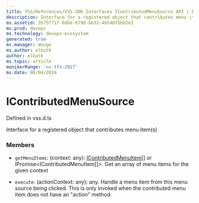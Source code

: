 ```yaml
---
title: VSS/References/VSS.SDK.Interfaces IContributedMenuSource API | Extensions for Azure DevOps Services
description: Interface for a registered object that contributes menu item(s)
ms.assetid: 3575f71f-0dbe-679d-bb31-4b54bf5bb2e3
ms.prod: devops
ms.technology: devops-ecosystem
generated: true
ms.manager: douge
ms.author: elbatk
author: elbatk
ms.topic: article
monikerRange: '>= tfs-2017'
ms.date: 08/04/2016
---
```


# IContributedMenuSource

Defined in vss.d.ts


Interface for a registered object that contributes menu item(s) 

### Members

* `getMenuItems`: (context: any): [IContributedMenuItem](../../../VSS/References/VSS_SDK_Interfaces/IContributedMenuItem.md)[] or IPromise&lt;IContributedMenuItem[]&gt;. Get an array of menu items for the given context

* `execute`: (actionContext: any): any. Handle a menu item from this menu source being clicked. This is only invoked when the
contributed menu item does not have an &quot;action&quot; method.

